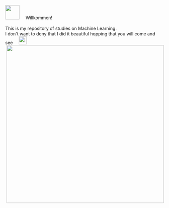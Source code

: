 <html>
<body>
  <div align="left">
  <img height=45 src="https://icons.iconarchive.com/icons/goodstuff-no-nonsense/free-space/64/stars-icon.png"/> &nbsp&nbsp&nbsp
     Willkommen!<br>
  <br>This is my repository of studies on Machine Learning.
  <br>I don't want to deny that I did it beautiful hopping that you will come and see &nbsp&nbsp&nbsp
     <img height=25 width=25 src="https://icons.iconarchive.com/icons/google/noto-emoji-people-clothing-objects/32/12123-eyes-icon.png"/>
  <img height=500 align="right" src="https://files.muzli.space/075fe1847d9a623123ae3368dff3eaca.jpeg"/>

</body>
</html>
